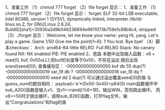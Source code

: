 1、准备工作
（1）chmod 777 forget
（2）file forget
显示：
1、准备工作
（1）chmod 777 forget
（2）file forget
显示：
forget: ELF 32-bit LSB executable, Intel 80386, version 1 (SYSV), dynamically linked, interpreter /lib/ld-linux.so.2, for GNU/Linux 2.6.24, BuildID[sha1]=35930a2d9b048236694e9611073b759e1c88b8c4, stripped
（3）./forget
显示：
Welcome, let me know your name: yang
Hi, yang. Let's play a game.
Game 1/50
Give me the point(1~6): 1
You lost.
Bye bye!
（4）脚本checksec：
    Arch:     amd64-64-little
    RELRO:    Full RELRO
    Stack:    No canary found
    NX:       NX enabled
    PIE:      PIE enabled
2、思路
本题中出现输入函数：v6 = read(0, buf, 0x50uLL);但buf的长度等于0x50，不存在溢出
随后出现srand(seed[0]);
查看缓存区：
-0000000000000050 buf             db 55 dup(?)
-0000000000000019 var_19          db ?
-0000000000000018 var_18          dq ?
-0000000000000010 seed            dd 2 dup(?)
可以通过溢出覆盖seed[0]的值
与guess_num的题目相同：
payload='a'*(0x50-0x40)+p64(0)
main函数循环中sub_A20()函数是输入v1，当v1==rand()%6+1时，输出WIN，否则跳出循环。
而v8==50时才跳出循环，调用sub_B28()函数，打开flag文件，输出“Congratulations”和flag的值




